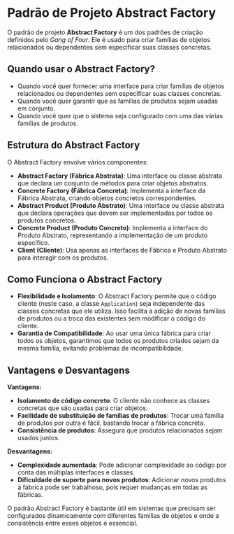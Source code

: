 # Padrão de Projeto Abstract Factory

O padrão de projeto **Abstract Factory** é um dos padrões de criação definidos pelo *Gang of Four*. Ele é usado para criar famílias de objetos relacionados ou dependentes sem especificar suas classes concretas.

## Quando usar o Abstract Factory?

- Quando você quer fornecer uma interface para criar famílias de objetos relacionados ou dependentes sem especificar suas classes concretas.
- Quando você quer garantir que as famílias de produtos sejam usadas em conjunto.
- Quando você quer que o sistema seja configurado com uma das várias famílias de produtos.

## Estrutura do Abstract Factory

O Abstract Factory envolve vários componentes:

- **Abstract Factory (Fábrica Abstrata)**: Uma interface ou classe abstrata que declara um conjunto de métodos para criar objetos abstratos.
- **Concrete Factory (Fábrica Concreta)**: Implementa a interface da Fábrica Abstrata, criando objetos concretos correspondentes.
- **Abstract Product (Produto Abstrato)**: Uma interface ou classe abstrata que declara operações que devem ser implementadas por todos os produtos concretos.
- **Concrete Product (Produto Concreto)**: Implementa a interface do Produto Abstrato, representando a implementação de um produto específico.
- **Client (Cliente)**: Usa apenas as interfaces de Fábrica e Produto Abstrato para interagir com os produtos.

## Como Funciona o Abstract Factory

- **Flexibilidade e Isolamento**: O Abstract Factory permite que o código cliente (neste caso, a classe `Application`) seja independente das classes concretas que ele utiliza. Isso facilita a adição de novas famílias de produtos ou a troca das existentes sem modificar o código do cliente.
- **Garantia de Compatibilidade**: Ao usar uma única fábrica para criar todos os objetos, garantimos que todos os produtos criados sejam da mesma família, evitando problemas de incompatibilidade.

## Vantagens e Desvantagens

**Vantagens:**

- **Isolamento de código concreto**: O cliente não conhece as classes concretas que são usadas para criar objetos.
- **Facilidade de substituição de famílias de produtos**: Trocar uma família de produtos por outra é fácil, bastando trocar a fábrica concreta.
- **Consistência de produtos**: Assegura que produtos relacionados sejam usados juntos.

**Desvantagens:**

- **Complexidade aumentada**: Pode adicionar complexidade ao código por conta das múltiplas interfaces e classes.
- **Dificuldade de suporte para novos produtos**: Adicionar novos produtos à fábrica pode ser trabalhoso, pois requer mudanças em todas as fábricas.

O padrão Abstract Factory é bastante útil em sistemas que precisam ser configurados dinamicamente com diferentes famílias de objetos e onde a consistência entre esses objetos é essencial.
